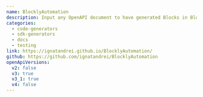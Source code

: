 ```yaml
---
name: BlocklyAutomation
description: Input any OpenAPI document to have generated Blocks in Blockly form to test and generate documentation.
categories:
  - code-generators
  - sdk-generators
  - docs
  - testing
link: https://ignatandrei.github.io/BlocklyAutomation/
github: https://github.com/ignatandrei/BlocklyAutomation
openApiVersions:
  v2: false
  v3: true
  v3_1: true
  v4: false
---
```

